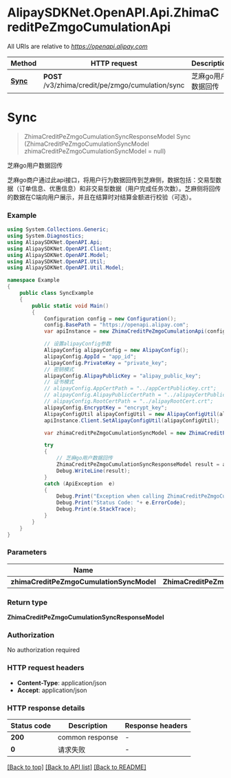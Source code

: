 # AlipaySDKNet.OpenAPI.Api.ZhimaCreditPeZmgoCumulationApi

All URIs are relative to *https://openapi.alipay.com*

Method | HTTP request | Description
------------- | ------------- | -------------
[**Sync**](ZhimaCreditPeZmgoCumulationApi.md#sync) | **POST** /v3/zhima/credit/pe/zmgo/cumulation/sync | 芝麻go用户数据回传


<a name="sync"></a>
# **Sync**
> ZhimaCreditPeZmgoCumulationSyncResponseModel Sync (ZhimaCreditPeZmgoCumulationSyncModel zhimaCreditPeZmgoCumulationSyncModel = null)

芝麻go用户数据回传

芝麻go商户通过此api接口，将用户行为数据回传到芝麻侧，数据包括：交易型数据（订单信息、优惠信息）和非交易型数据（用户完成任务次数）。芝麻侧将回传的数据在C端向用户展示，并且在结算时对结算金额进行校验（可选）。

### Example
```csharp
using System.Collections.Generic;
using System.Diagnostics;
using AlipaySDKNet.OpenAPI.Api;
using AlipaySDKNet.OpenAPI.Client;
using AlipaySDKNet.OpenAPI.Model;
using AlipaySDKNet.OpenAPI.Util;
using AlipaySDKNet.OpenAPI.Util.Model;

namespace Example
{
    public class SyncExample
    {
        public static void Main()
        {
            Configuration config = new Configuration();
            config.BasePath = "https://openapi.alipay.com";
            var apiInstance = new ZhimaCreditPeZmgoCumulationApi(config);

            // 设置alipayConfig参数
            AlipayConfig alipayConfig = new AlipayConfig();
            alipayConfig.AppId = "app_id";
            alipayConfig.PrivateKey = "private_key";
            // 密钥模式
            alipayConfig.AlipayPublicKey = "alipay_public_key";
            // 证书模式
            // alipayConfig.AppCertPath = "../appCertPublicKey.crt";
            // alipayConfig.AlipayPublicCertPath = "../alipayCertPublicKey_RSA2.crt";
            // alipayConfig.RootCertPath = "../alipayRootCert.crt";
            alipayConfig.EncryptKey = "encrypt_key";
            AlipayConfigUtil alipayConfigUtil = new AlipayConfigUtil(alipayConfig);
            apiInstance.Client.SetAlipayConfigUtil(alipayConfigUtil);

            var zhimaCreditPeZmgoCumulationSyncModel = new ZhimaCreditPeZmgoCumulationSyncModel(); // ZhimaCreditPeZmgoCumulationSyncModel |  (optional) 

            try
            {
                // 芝麻go用户数据回传
                ZhimaCreditPeZmgoCumulationSyncResponseModel result = apiInstance.Sync(zhimaCreditPeZmgoCumulationSyncModel);
                Debug.WriteLine(result);
            }
            catch (ApiException  e)
            {
                Debug.Print("Exception when calling ZhimaCreditPeZmgoCumulationApi.Sync: " + e.Message );
                Debug.Print("Status Code: "+ e.ErrorCode);
                Debug.Print(e.StackTrace);
            }
        }
    }
}
```

### Parameters

Name | Type | Description  | Notes
------------- | ------------- | ------------- | -------------
 **zhimaCreditPeZmgoCumulationSyncModel** | **ZhimaCreditPeZmgoCumulationSyncModel**|  | [optional] 

### Return type

**ZhimaCreditPeZmgoCumulationSyncResponseModel**

### Authorization

No authorization required

### HTTP request headers

 - **Content-Type**: application/json
 - **Accept**: application/json


### HTTP response details
| Status code | Description | Response headers |
|-------------|-------------|------------------|
| **200** | common response |  -  |
| **0** | 请求失败 |  -  |

[[Back to top]](#) [[Back to API list]](../README.md#documentation-for-api-endpoints) [[Back to README]](../README.md)

